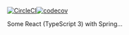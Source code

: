 [![CircleCI](https://circleci.com/gh/T3r1jj/fcms/tree/master.svg?style=svg)](https://circleci.com/gh/T3r1jj/fcms/tree/master)[![codecov](https://codecov.io/gh/T3r1jj/fcms/branch/master/graph/badge.svg)](https://codecov.io/gh/T3r1jj/fcms)

Some React (TypeScript 3) with Spring...